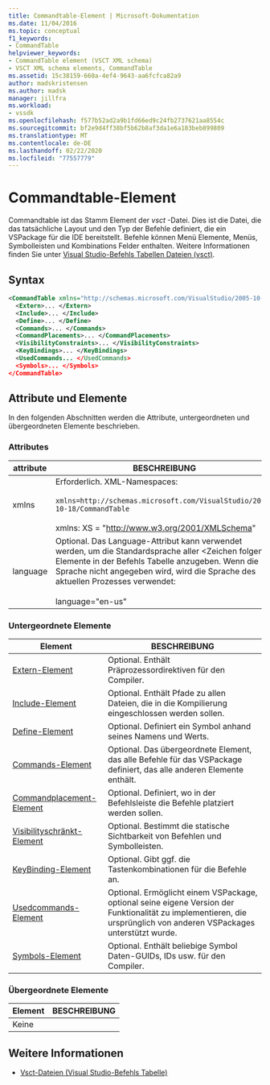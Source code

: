 ```yaml
---
title: Commandtable-Element | Microsoft-Dokumentation
ms.date: 11/04/2016
ms.topic: conceptual
f1_keywords:
- CommandTable
helpviewer_keywords:
- CommandTable element (VSCT XML schema)
- VSCT XML schema elements, CommandTable
ms.assetid: 15c38159-660a-4ef4-9643-aa6fcfca82a9
author: madskristensen
ms.author: madsk
manager: jillfra
ms.workload:
- vssdk
ms.openlocfilehash: f577b52ad2a9b1fd66ed9c24fb2737621aa8554c
ms.sourcegitcommit: bf2e9d4ff38bf5b62b8af3da1e6a183beb899809
ms.translationtype: MT
ms.contentlocale: de-DE
ms.lasthandoff: 02/22/2020
ms.locfileid: "77557779"
---
```

# <a name="commandtable-element"></a>Commandtable-Element
Commandtable ist das Stamm Element der *vsct* -Datei. Dies ist die Datei, die das tatsächliche Layout und den Typ der Befehle definiert, die ein VSPackage für die IDE bereitstellt. Befehle können Menü Elemente, Menüs, Symbolleisten und Kombinations Felder enthalten. Weitere Informationen finden Sie unter [Visual Studio-Befehls Tabellen Dateien (vsct)](../extensibility/internals/visual-studio-command-table-dot-vsct-files.md).

## <a name="syntax"></a>Syntax

```xml
<CommandTable xmlns="http://schemas.microsoft.com/VisualStudio/2005-10-18/CommandTable" xmlns:xs="http://www.w3.org/2001/XMLSchema" >
  <Extern>... </Extern>
  <Include>... </Include>
  <Define>... </Define>
  <Commands>... </Commands>
  <CommandPlacements>... </CommandPlacements>
  <VisibilityConstraints>... </VisibilityConstraints>
  <KeyBindings>... </KeyBindings>
  <UsedCommands... </UsedCommands>
  <Symbols>... </Symbols>
</CommandTable>
```

## <a name="attributes-and-elements"></a>Attribute und Elemente
 In den folgenden Abschnitten werden die Attribute, untergeordneten und übergeordneten Elemente beschrieben.

### <a name="attributes"></a>Attributes

| attribute | BESCHREIBUNG |
|-----------| - |
| xmlns | Erforderlich. XML-Namespaces:<br /><br /> `xmlns=http://schemas.microsoft.com/VisualStudio/2005-10-18/CommandTable`<br /><br /> xmlns: XS = "<http://www.w3.org/2001/XMLSchema>" |
| language | Optional. Das Language-Attribut kann verwendet werden, um die Standardsprache aller \<Zeichen folgen > Elemente in der Befehls Tabelle anzugeben.  Wenn die Sprache nicht angegeben wird, wird die Sprache des aktuellen Prozesses verwendet:<br /><br /> language="en-us" |

### <a name="child-elements"></a>Untergeordnete Elemente

|Element|BESCHREIBUNG|
|-------------|-----------------|
|[Extern-Element](../extensibility/extern-element.md)|Optional. Enthält Präprozessordirektiven für den Compiler.|
|[Include-Element](../extensibility/include-element.md)|Optional. Enthält Pfade zu allen Dateien, die in die Kompilierung eingeschlossen werden sollen.|
|[Define-Element](../extensibility/define-element.md)|Optional. Definiert ein Symbol anhand seines Namens und Werts.|
|[Commands-Element](../extensibility/commands-element.md)|Optional. Das übergeordnete Element, das alle Befehle für das VSPackage definiert, das alle anderen Elemente enthält.|
|[Commandplacement-Element](../extensibility/commandplacements-element.md)|Optional. Definiert, wo in der Befehlsleiste die Befehle platziert werden sollen.|
|[Visibilityschränkt-Element](../extensibility/visibilityconstraints-element.md)|Optional. Bestimmt die statische Sichtbarkeit von Befehlen und Symbolleisten.|
|[KeyBinding-Element](../extensibility/keybindings-element.md)|Optional. Gibt ggf. die Tastenkombinationen für die Befehle an.|
|[Usedcommands-Element](../extensibility/usedcommands-element.md)|Optional. Ermöglicht einem VSPackage, optional seine eigene Version der Funktionalität zu implementieren, die ursprünglich von anderen VSPackages unterstützt wurde.|
|[Symbols-Element](https://www.microsoft.com/download/details.aspx?id=55984)|Optional. Enthält beliebige Symbol Daten-GUIDs, IDs usw. für den Compiler.|

### <a name="parent-elements"></a>Übergeordnete Elemente

|Element|BESCHREIBUNG|
|-------------|-----------------|
|Keine||

## <a name="see-also"></a>Weitere Informationen
- [Vsct-Dateien (Visual Studio-Befehls Tabelle)](../extensibility/internals/visual-studio-command-table-dot-vsct-files.md)